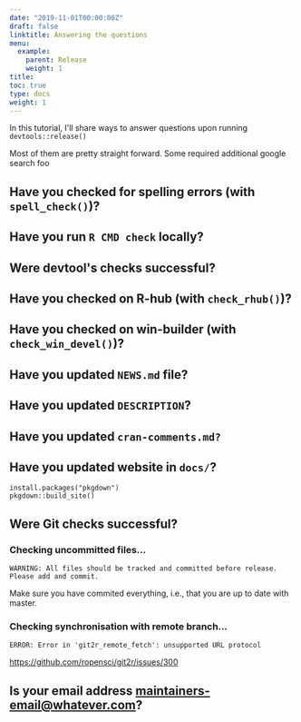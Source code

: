 ```yaml
---
date: "2019-11-01T00:00:00Z"
draft: false
linktitle: Answering the questions
menu:
  example:
    parent: Release
    weight: 1
title: 
toc: true
type: docs
weight: 1
---
```



In this tutorial, I'll share ways to answer questions upon running `devtools::release()`

Most of them are pretty straight forward. Some required additional google search foo 

## Have you checked for spelling errors (with `spell_check()`)?

## Have you run `R CMD check` locally?

## Were devtool's checks successful?

## Have you checked on R-hub (with `check_rhub()`)?

## Have you checked on win-builder (with `check_win_devel()`)?

## Have you updated `NEWS.md` file?

## Have you updated `DESCRIPTION`?

## Have you updated `cran-comments.md?`

## Have you updated website in `docs/`?

```
install.packages("pkgdown")
pkgdown::build_site()
```

## Were Git checks successful?

### Checking uncommitted files...

```
WARNING: All files should be tracked and committed before release. Please add and commit.
```

Make sure you have commited everything, i.e., that you are up to date with master.


### Checking synchronisation with remote branch...

```
ERROR: Error in 'git2r_remote_fetch': unsupported URL protocol
```
https://github.com/ropensci/git2r/issues/300


## Is your email address maintainers-email@whatever.com?



